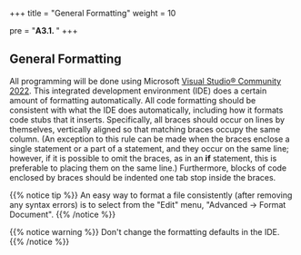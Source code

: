 +++
title = "General Formatting"
weight = 10

pre = "<b>A3.1. </b>"
+++

## General Formatting


All programming will be done using Microsoft [Visual Studio® Community 2022](/appendix/vs/). This integrated development environment (IDE) does a certain amount of formatting automatically. All code formatting should be consistent with what the IDE does automatically, including how it formats code stubs that it inserts. Specifically, all braces should occur on lines by themselves, vertically aligned so that matching braces occupy the same column. (An exception to this rule can be made when the braces enclose a single statement or a part of a statement, and they occur on the same line; however, if it is possible to omit the braces, as in an **if** statement, this is preferable to placing them on the same line.) Furthermore, blocks of code enclosed by braces should be indented one tab stop inside the braces. 

{{% notice tip %}}
An easy way to format a file consistently (after removing any syntax errors) is to select from the "Edit" menu, "Advanced -> Format Document".
{{% /notice %}}

{{% notice warning %}}
Don't change the formatting defaults in the IDE.
{{% /notice %}}
